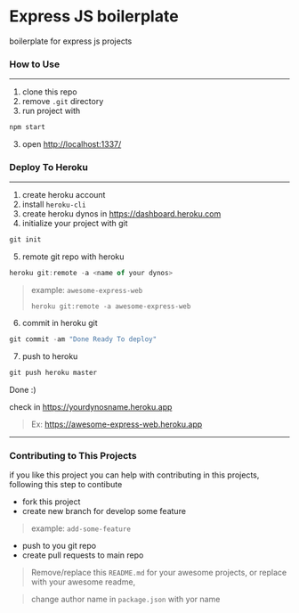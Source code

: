 # Express JS boilerplate



boilerplate for express js projects

### How to Use

---

1. clone this repo
2. remove `.git` directory
3. run project with 

```js
npm start
```
3. open [http://localhost:1337/](http://localhost:1337)

### Deploy To Heroku

---

1. create heroku account 
2. install `heroku-cli`
3. create heroku dynos in https://dashboard.heroku.com
4. initialize your project with git

```js
git init
```
5. remote git repo with heroku

```js
heroku git:remote -a <name of your dynos>
```
> example: `awesome-express-web`
> ```
> heroku git:remote -a awesome-express-web
> ```

6. commit in heroku git

```js
git commit -am "Done Ready To deploy"
```

7. push to heroku

```js
git push heroku master
```

Done :)

check in https://yourdynosname.heroku.app

> Ex: https://awesome-express-web.heroku.app

---

### Contributing to This Projects

if you like this project you can help with contributing in this
projects, following this step to contibute

* fork this project
* create new branch for develop some feature

> example: `add-some-feature`

* push to you git repo
* create pull requests to main repo

> Remove/replace this `README.md` for your awesome projects, or replace with your awesome readme,

> change author name in `package.json` with yor name